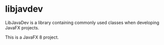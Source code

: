 # libjavdev
LibJavaDev is a library containing commonly used classes when developing JavaFX projects.

This is a JavaFX 8 project.
